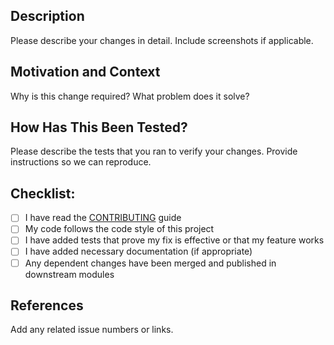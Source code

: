 ## Description

Please describe your changes in detail. Include screenshots if applicable.

## Motivation and Context

Why is this change required? What problem does it solve?

## How Has This Been Tested?

Please describe the tests that you ran to verify your changes. Provide instructions so we can reproduce.

## Checklist:

-   [ ] I have read the [CONTRIBUTING](CONTRIBUTING.md) guide
-   [ ] My code follows the code style of this project
-   [ ] I have added tests that prove my fix is effective or that my feature works
-   [ ] I have added necessary documentation (if appropriate)
-   [ ] Any dependent changes have been merged and published in downstream modules

## References

Add any related issue numbers or links.
